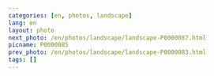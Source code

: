 ```yaml
---
categories: [en, photos, landscape]
lang: en
layout: photo
next_photo: /en/photos/landscape/landscape-P0000087.html
picname: P0000085
prev_photo: /en/photos/landscape/landscape-P0000083.html
tags: []
---
```

